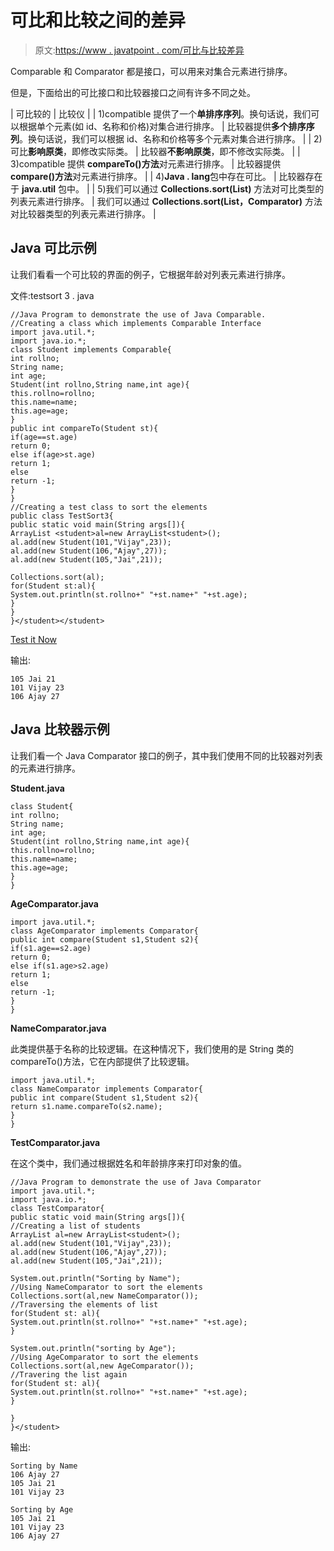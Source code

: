# 可比和比较之间的差异

> 原文:[https://www . javatpoint . com/可比与比较差异](https://www.javatpoint.com/difference-between-comparable-and-comparator)

Comparable 和 Comparator 都是接口，可以用来对集合元素进行排序。

但是，下面给出的可比接口和比较器接口之间有许多不同之处。

| 可比较的 | 比较仪 |
| 1)compatible 提供了一个**单排序序列**。换句话说，我们可以根据单个元素(如 id、名称和价格)对集合进行排序。 | 比较器提供**多个排序序列**。换句话说，我们可以根据 id、名称和价格等多个元素对集合进行排序。 |
| 2)可比**影响原类**，即修改实际类。 | 比较器**不影响原类**，即不修改实际类。 |
| 3)compatible 提供 **compareTo()方法**对元素进行排序。 | 比较器提供 **compare()方法**对元素进行排序。 |
| 4)**Java . lang**包中存在可比。 | 比较器存在于 **java.util** 包中。 |
| 5)我们可以通过 **Collections.sort(List)** 方法对可比类型的列表元素进行排序。 | 我们可以通过 **Collections.sort(List，Comparator)** 方法对比较器类型的列表元素进行排序。 |

## Java 可比示例

让我们看看一个可比较的界面的例子，它根据年龄对列表元素进行排序。

文件:testsort 3 . java

```
//Java Program to demonstrate the use of Java Comparable.
//Creating a class which implements Comparable Interface
import java.util.*;
import java.io.*;
class Student implements Comparable{
int rollno;
String name;
int age;
Student(int rollno,String name,int age){
this.rollno=rollno;
this.name=name;
this.age=age;
}
public int compareTo(Student st){
if(age==st.age)
return 0;
else if(age>st.age)
return 1;
else
return -1;
}
}
//Creating a test class to sort the elements
public class TestSort3{
public static void main(String args[]){
ArrayList <student>al=new ArrayList<student>();
al.add(new Student(101,"Vijay",23));
al.add(new Student(106,"Ajay",27));
al.add(new Student(105,"Jai",21));

Collections.sort(al);
for(Student st:al){
System.out.println(st.rollno+" "+st.name+" "+st.age);
}
}
}</student></student> 
```

[Test it Now](https://www.javatpoint.com/opr/test.jsp?filename=TestSort3)

输出:

```
105 Jai 21
101 Vijay 23
106 Ajay 27

```

## Java 比较器示例

让我们看一个 Java Comparator 接口的例子，其中我们使用不同的比较器对列表的元素进行排序。

**Student.java**

```
class Student{
int rollno;
String name;
int age;
Student(int rollno,String name,int age){
this.rollno=rollno;
this.name=name;
this.age=age;
}
}

```

**AgeComparator.java**

```
import java.util.*;
class AgeComparator implements Comparator{
public int compare(Student s1,Student s2){
if(s1.age==s2.age)
return 0;
else if(s1.age>s2.age)
return 1;
else
return -1;
}
} 
```

**NameComparator.java**

此类提供基于名称的比较逻辑。在这种情况下，我们使用的是 String 类的 compareTo()方法，它在内部提供了比较逻辑。

```
import java.util.*;
class NameComparator implements Comparator{
public int compare(Student s1,Student s2){
return s1.name.compareTo(s2.name);
}
} 
```

**TestComparator.java**

在这个类中，我们通过根据姓名和年龄排序来打印对象的值。

```
//Java Program to demonstrate the use of Java Comparator
import java.util.*;
import java.io.*;
class TestComparator{
public static void main(String args[]){
//Creating a list of students
ArrayList al=new ArrayList<student>();
al.add(new Student(101,"Vijay",23));
al.add(new Student(106,"Ajay",27));
al.add(new Student(105,"Jai",21));

System.out.println("Sorting by Name");
//Using NameComparator to sort the elements
Collections.sort(al,new NameComparator());
//Traversing the elements of list
for(Student st: al){
System.out.println(st.rollno+" "+st.name+" "+st.age);
}

System.out.println("sorting by Age");
//Using AgeComparator to sort the elements
Collections.sort(al,new AgeComparator());
//Travering the list again
for(Student st: al){
System.out.println(st.rollno+" "+st.name+" "+st.age);
}

}
}</student> 
```

输出:

```
Sorting by Name
106 Ajay 27
105 Jai 21
101 Vijay 23

Sorting by Age       
105 Jai 21
101 Vijay 23
106 Ajay 27

```